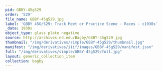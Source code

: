 ```yaml
---
pid: GBBY-45g529
order: '529'
file_name: GBBY-45g529.jpg
label: 'GBBY 45G/529: Track Meet or Practice Scene - Races - c1930s'
_date: 1930s
object_type: glass plate negative
source: http://archives.nd.edu/Bagby/GBBY-45g529.jpg
thumbnail: "/img/derivatives/simple/GBBY-45g529/thumbnail.jpg"
manifest: "/img/derivatives/iiif/images/GBBY-45g529/manifest.json"
full: "/img/derivatives/simple/GBBY-45g529/full.jpg"
layout: generic_collection_item
collection: bagby
---
```

